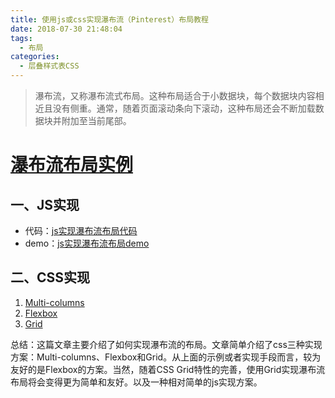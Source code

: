 ```yaml
---
title: 使用js或css实现瀑布流（Pinterest）布局教程
date: 2018-07-30 21:48:04
tags:
  - 布局
categories:
  - 层叠样式表CSS  
---
```

>瀑布流，又称瀑布流式布局。这种布局适合于小数据块，每个数据块内容相近且没有侧重。通常，随着页面滚动条向下滚动，这种布局还会不断加载数据块并附加至当前尾部。

<!-- more -->

# [瀑布流布局实例](https://www.zhangxinxu.com/study/201203/waterfall-layout.html)

## 一、JS实现
+ 代码：[js实现瀑布流布局代码](https://github.com/jirengu-inc/jrg-renwu10/blob/master/homework/%E5%AD%99%E7%BA%A2%E7%85%A7/mission30/demo.html)
+ demo：[js实现瀑布流布局demo](http://book.jirengu.com/jirengu-inc/jrg-renwu10/homework/%E5%AD%99%E7%BA%A2%E7%85%A7/mission30/demo.html)

## 二、CSS实现
1. [Multi-columns](https://www.w3cplus.com/css/pure-css-create-masonry-layout.html)
1. [Flexbox](https://www.w3cplus.com/css/pure-css-create-masonry-layout.html)
1. [Grid](https://www.w3cplus.com/css/pure-css-create-masonry-layout.html)

总结：这篇文章主要介绍了如何实现瀑布流的布局。文章简单介绍了css三种实现方案：Multi-columns、Flexbox和Grid。从上面的示例或者实现手段而言，较为友好的是Flexbox的方案。当然，随着CSS Grid特性的完善，使用Grid实现瀑布流布局将会变得更为简单和友好。以及一种相对简单的js实现方案。